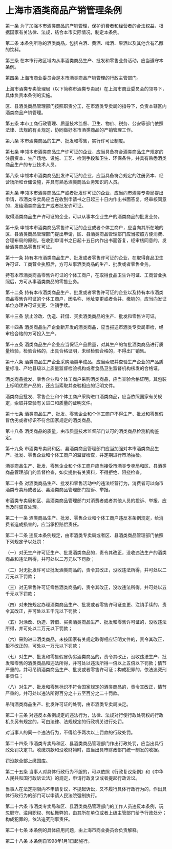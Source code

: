 # 上海市酒类商品产销管理条例

<!-- INFO END -->

第一条 为了加强本市酒类商品的产销管理，保护消费者和经营者的合法权益，根据国家有关法律、法规，结合本市实际情况，制定本条例。

第二条 本条例所称的酒类商品，包括白酒、黄酒、啤酒、果酒以及其他含有乙醇的饮料。

第三条 在本市行政区域内从事酒类商品生产、批发和零售业务活动，应当遵守本条例。

第四条 上海市商业委员会是本市酒类商品产销管理的行政主管部门。

上海市酒类专卖管理局（以下简称市酒类专卖局）在上海市商业委员会的领导下，具体负责本条例的实施。

区、县酒类商品管理部门按照职责分工，在市酒类专卖局的指导下，负责本辖区内酒类商品产销管理。

第五条 本市工商行政管理、质量技术监督、卫生、物价、税务、公安等部门依照法律、法规的有关规定，协同做好本市酒类商品的产销管理工作。

第六条 本市酒类商品的生产、批发和零售，实行许可证制度。

第七条 申领本市酒类商品生产许可证的企业，应当具备符合酒类商品生产规定的注册资本、生产场地、设施、工艺、检测手段和卫生、环保条件，并具有熟悉酒类商品生产的专业技术人员。

第八条 申领本市酒类商品批发许可证的企业，应当具备符合规定的注册资本、经营场所和仓储设施，并具有熟悉酒类商品业务知识的人员。

第九条 申领本市酒类商品生产或者批发许可证的企业，应当向市酒类专卖局提出申请，市酒类专卖局应当在收到申请书之日起三十日内作出书面答复，经审核同意的，发给酒类商品生产或者批发许可证。

取得酒类商品生产许可证的企业，可以从事本企业生产的酒类商品的批发业务。

第十条 申领本市酒类商品零售许可证的企业或者个体工商户，应当向其所在地的区、县酒类商品管理部门提出申请，区、县酒类商品管理部门应当按照方便消费、合理布局的原则，在收到申请书之日起十五日内作出书面答复，经审核同意的，发给酒类商品零售许可证。

第十一条 持有本市酒类商品生产、批发或者零售许可证的企业，在取得食品卫生许可证、工商营业执照后，方可从事酒类商品的生产、批发或者零售业务。

持有本市酒类商品零售许可证的个体工商户，在取得食品卫生许可证、工商营业执照后，方可从事酒类商品的零售业务。

第十二条 持有本市酒类商品生产、批发或者零售许可证的企业以及持有本市酒类商品零售许可证的个体工商户，因名称、地址变更或者合并、撤销的，应当向发证单位办理许可证变更、注销手续。

第十三条 禁止涂改、伪造、转借、买卖酒类商品的生产、批发和零售许可证。

第十四条 酒类商品生产企业新开发的酒类商品，应当报送市酒类专卖局审检，经审检合格的方可投入生产。

第十五条 酒类商品生产企业应当保证产品质量，对其生产的每批酒类商品进行质量检验，检验合格的，出具合格证明，未经检验合格的，不得出厂销售。

第十六条 酒类商品生产企业采购酒类半成品，应当索取并查验生产企业的产品质量标准、产地县级以上质量监督检验机构或者食品卫生监督机构核发的合格证。

酒类商品批发、零售企业和个体工商户采购酒类商品，应当查验合格证明，其包装上标明优质产品的，还应当索取并查验相应的证明文件。

酒类商品批发、零售企业和个体工商户采购进口酒类商品，应当依照国家有关规定，索取并查验有关进口和质量的证明文件。

第十七条 酒类商品生产、批发、零售企业和个体工商户不得生产、批发和零售假冒伪劣或者标识不符合国家规定的酒类商品。

第十八条 酒类商品的质量，由市质量技术监督部门认可的酒类商品检测机构鉴定。

第十九条 市酒类专卖局和区、县酒类商品管理部门应当加强对本市酒类商品生产、批发、零售企业和个体工商户的监督检查，并定期进行市场抽检。

酒类商品生产、批发、零售企业和个体工商户应当接受市酒类专卖局和区、县酒类商品管理部门的监督检查，如实提供有关资料，不得拒绝、阻挠检查。

第二十条 对酒类商品生产、批发和零售活动中的违法经营行为，消费者可以向市酒类专卖局或者区、县酒类商品管理部门投诉、举报。

市酒类专卖局和区、县酒类商品管理部门对消费者或者其他人员的投诉、举报，应当及时调查处理。

第二十一条 酒类商品生产、批发、零售企业和个体工商户违反本条例规定，给消费者造成损害的，应当承担赔偿责任。

第二十二条 违反本条例规定，由市酒类专卖局或者区、县酒类商品管理部门依照下列规定予以处罚：

（一）对无生产许可证生产、批发酒类商品的，责令其改正，没收违法生产的酒类商品和违法所得，并可处以二万元以下罚款；

（二）对无批发许可证批发酒类商品的，责令其改正，没收违法所得，并可处以二万元以下罚款；

（三）对无零售许可证零售酒类商品的，责令其改正，没收违法所得，并可处以五千元以下罚款；

（四）对未按规定办理酒类商品生产、批发或者零售许可证变更、注销手续的，责令其改正，并可处以五千元以下罚款；

（五）对涂改、伪造、转借、买卖酒类商品生产、批发和零售许可证的，没收违法所得，并可处以二万元以下罚款；

（六）采购进口酒类商品，未按国家有关规定取得相应证明文件的，责令其改正，拒不改正的，可处以一万元以下罚款；

（七）对生产、批发和零售假冒伪劣酒类商品的，责令其改正，没收违法生产、批发和零售的酒类商品和违法所得，并可处以违法所得一倍以上五倍以下罚款；情节严重的，并可吊销酒类商品生产、批发或者零售许可证；构成犯罪的，依法追究刑事责任；

（八）对生产、批发和零售标识不符合国家规定的酒类商品的，责令其改正，情节严重的，并可处以违法所得百分之十五至百分之二十罚款。

吊销酒类商品生产、批发许可证的处罚，由市酒类专卖局决定。

第二十三条 对违反本条例规定的违法行为，法律、法规对行使行政处罚权的行政机关另有规定的，可由法律、法规规定的行政机关进行处罚。

对当事人的同一个违法行为，不得给予两次以上罚款的行政处罚。

第二十四条 市酒类专卖局和区、县酒类商品管理部门作出行政处罚，应当出具行政处罚决定书。收缴罚款和没收财物时，应当出具市财政部门统一制发的收据。

罚没款全部上缴国库。

第二十五条 当事人对具体行政行为不服的，可以依照《行政复议条例》和《中华人民共和国行政诉讼法》的规定，申请行政复议或者提起行政诉讼。

当事人在法定期限内不申请复议，不提起诉讼，又不履行具体行政行为的，作出具体行政行为的部门可以申请人民法院强制执行。

第二十六条 市酒类专卖局和区、县酒类商品管理部门的工作人员违反本条例，玩忽职守、滥用职权、徇私舞弊的，由其所在单位或者上级主管部门给予行政处分；构成犯罪的，依法追究刑事责任。

第二十七条 本条例的具体应用问题，由上海市商业委员会负责解释。

第二十八条 本条例自1998年1月1日起施行。